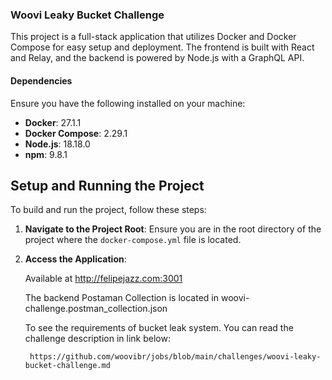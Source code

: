 ### Woovi Leaky Bucket Challenge

This project is a full-stack application that utilizes Docker and Docker Compose for easy setup and deployment. The frontend is built with React and Relay, and the backend is powered by Node.js with a GraphQL API.

#### Dependencies

Ensure you have the following installed on your machine:

- **Docker**: 27.1.1
- **Docker Compose**: 2.29.1
- **Node.js**: 18.18.0
- **npm**: 9.8.1

## Setup and Running the Project

To build and run the project, follow these steps:

1. **Navigate to the Project Root**: Ensure you are in the root directory of the project where the `docker-compose.yml` file is located.

2. **Access the Application**:

    Available at http://felipejazz.com:3001

    The backend Postaman Collection is located in woovi-challenge.postman_collection.json

    To see the requirements of bucket leak system. You can read the challenge description in link below:
    
        https://github.com/woovibr/jobs/blob/main/challenges/woovi-leaky-bucket-challenge.md
